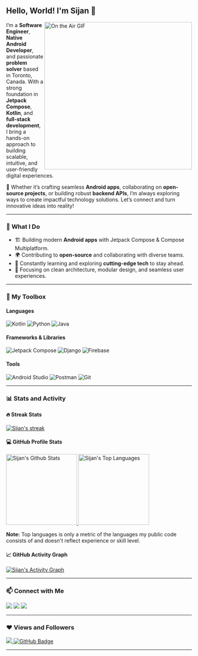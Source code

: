 ## Hello, World! I'm **Sijan** 👋  

<img align="right" width="400" src="https://media.giphy.com/media/a8rlSHPozsTEuh1ibJ/giphy.gif" alt="On the Air GIF" />

I’m a **Software Engineer**, **Native Android Developer**, and passionate **problem solver** based in Toronto, Canada. With a strong foundation in **Jetpack Compose**, **Kotlin**, and **full-stack development**, I bring a hands-on approach to building scalable, intuitive, and user-friendly digital experiences.  

🚀 Whether it’s crafting seamless **Android apps**, collaborating on **open-source projects**, or building robust **backend APIs**, I’m always exploring ways to create impactful technology solutions. Let’s connect and turn innovative ideas into reality!  

---

### 🔧 **What I Do**
- 🏗 Building modern **Android apps** with Jetpack Compose & Compose Multiplatform.  
- 🌍 Contributing to **open-source** and collaborating with diverse teams.  
- 🧠 Constantly learning and exploring **cutting-edge tech** to stay ahead.  
- 🎯 Focusing on clean architecture, modular design, and seamless user experiences.  

---

### 🚀 **My Toolbox**

#### **Languages**
![Kotlin](https://img.shields.io/badge/Kotlin-%230095D5.svg?style=for-the-badge&logo=kotlin&logoColor=white)
![Python](https://img.shields.io/badge/Python-%233776AB.svg?style=for-the-badge&logo=python&logoColor=white)
![Java](https://img.shields.io/badge/Java-%23007396.svg?style=for-the-badge&logo=java&logoColor=white)

#### **Frameworks & Libraries**
![Jetpack Compose](https://img.shields.io/badge/Jetpack%20Compose-%2335C0D6.svg?style=for-the-badge&logo=android&logoColor=white)
![Django](https://img.shields.io/badge/Django-%23092E20.svg?style=for-the-badge&logo=django&logoColor=white)
![Firebase](https://img.shields.io/badge/Firebase-%23FFCA28.svg?style=for-the-badge&logo=firebase&logoColor=white)

#### **Tools**
![Android Studio](https://img.shields.io/badge/Android%20Studio-%233DDC84.svg?style=for-the-badge&logo=android-studio&logoColor=white)
![Postman](https://img.shields.io/badge/Postman-%23FF6C37.svg?style=for-the-badge&logo=postman&logoColor=white)
![Git](https://img.shields.io/badge/Git-%23F05032.svg?style=for-the-badge&logo=git&logoColor=white)

---

### 📊 **Stats and Activity**

#### 🔥 **Streak Stats**
<!-- GitHub Readme Streak Stats - https://github.com/DenverCoder1/github-readme-streak-stats -->
<p>
  <a href="https://github.com/DenverCoder1/github-readme-streak-stats">
    <img title="🔥 Get streak stats for your profile at git.io/streak-stats" alt="Sijan's streak" src="https://github-readme-streak-stats-9m8ugfa77-denvercoder1.vercel.app/?user=sijan8s3&theme=monokai-metallian&hide_border=true"/>
  </a>
</p>

#### 💻 **GitHub Profile Stats**
<!-- https://github.com/anuraghazra/github-readme-stats -->
<a href="https://github.com/anuraghazra/github-readme-stats">
  <img alt="Sijan's Github Stats" src="https://denvercoder1-github-readme-stats.vercel.app/api/?username=sijan8s3&show_icons=true&include_all_commits=true&count_private=true&theme=react&hide_border=true&bg_color=1F222E&title_color=F85D7F&icon_color=F8D866" height="192px"/>
</a>
<a href="https://github.com/anuraghazra/github-readme-stats">
  <img alt="Sijan's Top Languages" src="https://denvercoder1-github-readme-stats.vercel.app/api/top-langs/?username=sijan8s3&langs_count=8&layout=compact&theme=react&hide_border=true&bg_color=1F222E&title_color=F85D7F&icon_color=F8D866&hide=Jupyter%20Notebook,Roff" height="192px"/>
</a>

<b>Note:</b> Top languages is only a metric of the languages my public code consists of and doesn't reflect experience or skill level.

#### 📈 **GitHub Activity Graph**
<!-- https://github.com/ashutosh00710/github-readme-activity-graph -->
<a href="https://github.com/ashutosh00710/github-readme-activity-graph">
  <img alt="Sijan's Activity Graph" src="https://github-readme-activity-graph.vercel.app/graph/?username=sijan8s3&bg_color=1F222E&color=F8D866&line=F85D7F&point=FFFFFF&hide_border=true" />
</a>

---

### 📫 **Connect with Me**
<p align="left">
  <a href="https://www.linkedin.com/in/sijanneupane/"><img src="https://img.icons8.com/fluent/48/000000/linkedin.png"/></a>
  <a href="https://twitter.com/sijan_8s3"><img src="https://img.icons8.com/fluent/48/000000/twitter.png"/></a>
  <a href="mailto:sijanneupane12@gmail.com"><img src="https://img.icons8.com/fluent/48/000000/mail.png"/></a>
</p>

---

### ❤️ **Views and Followers**

<a href="https://github.com/Meghna-DAS/github-profile-views-counter">
  <img src="https://komarev.com/ghpvc/?username=sijan8s3">
</a>
<a href="https://github.com/sijan8s3?tab=followers">
  <img src="https://img.shields.io/github/followers/sijan8s3?label=Followers&style=social" alt="GitHub Badge">
</a>

---
